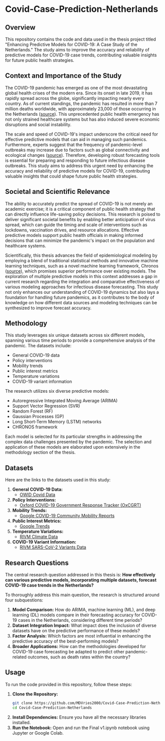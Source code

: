 # Covid-Case-Prediction-Netherlands

## Overview
This repository contains the code and data used in the thesis project titled "Enhancing Predictive Models for COVID-19: A Case Study of the Netherlands." The study aims to improve the accuracy and reliability of predictive models for COVID-19 case trends, contributing valuable insights for future public health strategies.

## Context and Importance of the Study
The COVID-19 pandemic has emerged as one of the most devastating global health crises of the modern era. Since its onset in late 2019, it has rapidly spread across the globe, significantly impacting nearly every country. As of current standings, the pandemic has resulted in more than 7 million deaths worldwide, with approximately 23,000 of those occurring in the Netherlands ([source](https://data.who.int/dashboards/covid19/deaths?m49=528&n=o)). This unprecedented public health emergency has not only strained healthcare systems but has also induced severe economic disruptions and social instability.

The scale and speed of COVID-19's impact underscore the critical need for effective predictive models that can aid in managing such pandemics. Furthermore, experts suggest that the frequency of pandemic-level outbreaks may increase due to factors such as global connectivity and ecological changes ([source](https://www.ncbi.nlm.nih.gov/pmc/articles/PMC9175207/)). Therefore, developing robust forecasting tools is essential for preparing and responding to future infectious disease outbreaks. This study aims to address this urgent need by enhancing the accuracy and reliability of predictive models for COVID-19, contributing valuable insights that could shape future public health strategies.

## Societal and Scientific Relevance
The ability to accurately predict the spread of COVID-19 is not merely an academic exercise; it is a critical component of public health strategy that can directly influence life-saving policy decisions. This research is poised to deliver significant societal benefits by enabling better anticipation of virus spread, which can guide the timing and scale of interventions such as lockdowns, vaccination drives, and resource allocations. Effective predictive models support public health officials in making informed decisions that can minimize the pandemic's impact on the population and healthcare systems.

Scientifically, this thesis advances the field of epidemiological modeling by employing a blend of traditional statistical methods and innovative machine learning techniques, such as a novel machine learning framework, Chronos ([source](https://arxiv.org/html/2403.07815v1)), which promises superior performance over existing models. The exploration of multiple predictive models in this context addresses a gap in current research regarding the integration and comparative effectiveness of various modeling approaches for infectious disease forecasting. This study not only enhances our understanding of COVID-19 dynamics but also lays a foundation for handling future pandemics, as it contributes to the body of knowledge on how different data sources and modeling techniques can be synthesized to improve forecast accuracy.

## Methodology
This study leverages six unique datasets across six different models, spanning various time periods to provide a comprehensive analysis of the pandemic. The datasets include:
- General COVID-19 data
- Policy interventions
- Mobility trends
- Public interest metrics
- Temperature variations
- COVID-19 variant information

The research utilizes six diverse predictive models:
- Autoregressive Integrated Moving Average (ARIMA)
- Support Vector Regression (SVR)
- Random Forest (RF)
- Gaussian Processes (GP)
- Long Short-Term Memory (LSTM) networks
- CHRONOS framework

Each model is selected for its particular strengths in addressing the complex data challenges presented by the pandemic. The selection and application of these models are elaborated upon extensively in the methodology section of the thesis.

## Datasets
Here are the links to the datasets used in this study:

1. **General COVID-19 Data:**
   - [OWID Covid Data](https://github.com/owid/covid-19-data/tree/master/public/data)
2. **Policy Interventions:**
   - [Oxford COVID-19 Government Response Tracker (OxCGRT)](https://github.com/OxCGRT/covid-policy-dataset)
3. **Mobility Trends:**
   - [Google COVID-19 Community Mobility Reports](https://ourworldindata.org/covid-google-mobility-trends)
4. **Public Interest Metrics:**
   - [Google Trends](https://trends.google.com/trends/explore?q=%2Fg%2F11j2cc_qll&date=now%201-d&geo=NL&hl=nl)
5. **Temperature Variations:**
   - [RIVM Climate Data](https://daggegevens.knmi.nl/klimatologie/daggegevens)
6. **COVID-19 Variant Information:**
   - [RIVM SARS-CoV-2 Variants Data](https://data.rivm.nl/meta/srv/dut/catalog.search#/metadata/4678ae0b-2580-4cdb-a50b-d229575269ae)

## Research Questions
The central research question addressed in this thesis is:
**How effectively can various predictive models, incorporating multiple datasets, forecast COVID-19 case trends in the Netherlands?**

To thoroughly address this main question, the research is structured around four subquestions:
1. **Model Comparison:** How do ARIMA, machine learning (ML), and deep learning (DL) models compare in their forecasting accuracy for COVID-19 cases in the Netherlands, considering different time periods?
2. **Dataset Integration Impact:** What impact does the inclusion of diverse datasets have on the predictive performance of these models?
3. **Factor Analysis:** Which factors are most influential in enhancing the predictive accuracy of the best-performing models?
4. **Broader Applications:** How can the methodologies developed for COVID-19 case forecasting be adapted to predict other pandemic-related outcomes, such as death rates within the country?

## Usage
To run the code provided in this repository, follow these steps:

1. **Clone the Repository:**
   ```bash
   git clone https://github.com/MDVries2000/Covid-Case-Prediction-Netherlands.git
   cd Covid-Case-Prediction-Netherlands
2. **Install Dependencies:**
Ensure you have all the necessary libraries installed.
3. **Run the Notebook:**
Open and run the Final v1.ipynb notebook using Jupyter or Google Colab.
